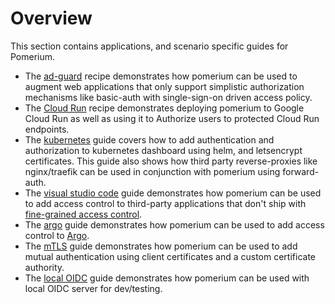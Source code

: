 # Overview

This section contains applications, and scenario specific guides for Pomerium.

- The [ad-guard](./ad-guard.md) recipe demonstrates how pomerium can be used to augment web applications that only support simplistic authorization mechanisms like basic-auth with single-sign-on driven access policy.
- The [Cloud Run](./cloud-run.md) recipe demonstrates deploying pomerium to Google Cloud Run as well as using it to Authorize users to protected Cloud Run endpoints.
- The [kubernetes](./kubernetes.md) guide covers how to add authentication and authorization to kubernetes dashboard using helm, and letsencrypt certificates. This guide also shows how third party reverse-proxies like nginx/traefik can be used in conjunction with pomerium using forward-auth.
- The [visual studio code](./vs-code-server.md) guide demonstrates how pomerium can be used to add access control to third-party applications that don't ship with [fine-grained access control](https://github.com/cdr/code-server/issues/905).
- The [argo](./argo.md) guide demonstrates how pomerium can be used to add access control to [Argo](https://argoproj.github.io/projects/argo).
- The [mTLS](./mtls.md) guide demonstrates how pomerium can be used to add mutual authentication using client certificates and a custom certificate authority.
- The [local OIDC](./local-oidc.md) guide demonstrates how pomerium can be used with local OIDC server for dev/testing.
